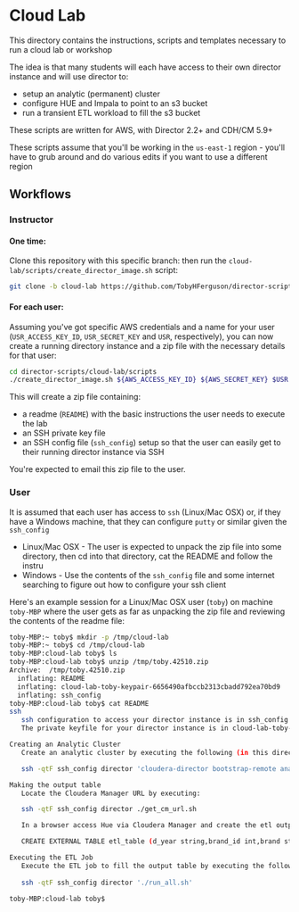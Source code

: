 # Cloud Lab

This directory contains the instructions, scripts and templates necessary to run a cloud lab or workshop

The idea is that many students will each have access to their own director instance and will use director to:
* setup an analytic (permanent) cluster
* configure HUE and Impala to point to an s3 bucket
* run a transient ETL workload to fill the s3 bucket

These scripts are written for AWS, with Director 2.2+ and CDH/CM 5.9+

These scripts assume that you'll be working in the `us-east-1` region - you'll have to grub around and do various edits if you want to use a different region


## Workflows
### Instructor
#### One time:
Clone this repository with this specific branch: then run the `cloud-lab/scripts/create_director_image.sh` script:
```sh
git clone -b cloud-lab https://github.com/TobyHFerguson/director-scripts
```

#### For each user:
Assuming you've got specific AWS credentials and a name for your user (`USR_ACCESS_KEY_ID`, `USR_SECRET_KEY` and `USR`, respectively), you can now create a running directory instance and a zip file with the necessary details for that user:
```sh
cd director-scripts/cloud-lab/scripts
./create_director_image.sh ${AWS_ACCESS_KEY_ID} ${AWS_SECRET_KEY} $USR
```
This will create a zip file containing:
* a readme (`README`) with the basic instructions the user needs to execute the lab
* an SSH private key file
* an SSH config file (`ssh_config`) setup so that the user can easily get to their running director instance via SSH

You're expected to email this zip file to the user.

### User
It is assumed that each user has access to `ssh` (Linux/Mac OSX) or, if they have a Windows machine,  that they can configure `putty` or similar given the `ssh_config`

* Linux/Mac OSX - The user is expected to unpack the zip file into some directory, then cd into that directory, cat the README and follow the instru
* Windows - Use the contents of the `ssh_config` file and some internet searching to figure out how to configure your ssh client

Here's an example session for a Linux/Mac OSX user (`toby`) on machine `toby-MBP` where the user gets as far as unpacking the zip file and reviewing the contents of the readme file:
```sh
toby-MBP:~ toby$ mkdir -p /tmp/cloud-lab
toby-MBP:~ toby$ cd /tmp/cloud-lab
toby-MBP:cloud-lab toby$ ls
toby-MBP:cloud-lab toby$ unzip /tmp/toby.42510.zip 
Archive:  /tmp/toby.42510.zip
  inflating: README                  
  inflating: cloud-lab-toby-keypair-6656490afbccb2313cbadd792ea70bd9  
  inflating: ssh_config              
toby-MBP:cloud-lab toby$ cat README
ssh
   ssh configuration to access your director instance is in ssh_config
   The private keyfile for your director instance is in cloud-lab-toby-keypair-6656490afbccb2313cbadd792ea70bd9

Creating an Analytic Cluster
   Create an analytic cluster by executing the following (in this directory):

   ssh -qtF ssh_config director 'cloudera-director bootstrap-remote analytic_cluster.conf --lp.remote.username=admin --lp.remote.password=admin'

Making the output table
   Locate the Cloudera Manager URL by executing:

   ssh -qtF ssh_config director ./get_cm_url.sh

   In a browser access Hue via Cloudera Manager and create the etl output table by executing the following sql in the Impala Query Editor: 

   CREATE EXTERNAL TABLE etl_table (d_year string,brand_id int,brand string,sum_agg float)  LOCATION 's3a://cloud-lab-toby-bucket-16989fece81db91828976dcba88340f3/output'

Executing the ETL Job
   Execute the ETL job to fill the output table by executing the following:
   
   ssh -qtF ssh_config director './run_all.sh' 

toby-MBP:cloud-lab toby$ 



